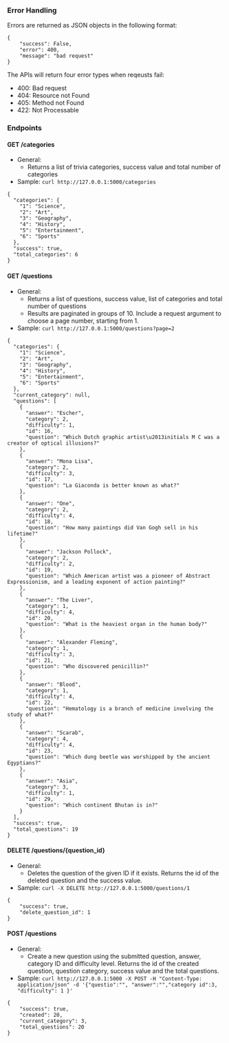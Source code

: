 ### Error Handling
Errors are returned as JSON objects in the following format:
```
{
    "success": False,
    "error": 400,
    "message": "bad request"
}
```
The APIs will return four error types when reqeusts fail:
- 400: Bad request
- 404: Resource not Found
- 405: Method not Found
- 422: Not Processable

### Endpoints
#### GET /categories
- General:
    - Returns a list of trivia categories, success value and total number of categories
- Sample: `curl http://127.0.0.1:5000/categories`
```
{
  "categories": {
    "1": "Science",
    "2": "Art",
    "3": "Geography",
    "4": "History",
    "5": "Entertainment",
    "6": "Sports"
  },
  "success": true,
  "total_categories": 6
}
```
#### GET /questions
- General:
    - Returns a list of questions, success value, list of categories and total number of questions
    - Results are paginated in groups of 10. Include a request argument to choose a page number, starting from 1.
- Sample: `curl http://127.0.0.1:5000/questions?page=2`
```
{
  "categories": {
    "1": "Science",
    "2": "Art",
    "3": "Geography",
    "4": "History",
    "5": "Entertainment",
    "6": "Sports"
  },
  "current_category": null,
  "questions": [
    {
      "answer": "Escher",
      "category": 2,
      "difficulty": 1,
      "id": 16,
      "question": "Which Dutch graphic artist\u2013initials M C was a creator of optical illusions?"
    },
    {
      "answer": "Mona Lisa",
      "category": 2,
      "difficulty": 3,
      "id": 17,
      "question": "La Giaconda is better known as what?"
    },
    {
      "answer": "One",
      "category": 2,
      "difficulty": 4,
      "id": 18,
      "question": "How many paintings did Van Gogh sell in his lifetime?"
    },
    {
      "answer": "Jackson Pollock",
      "category": 2,
      "difficulty": 2,
      "id": 19,
      "question": "Which American artist was a pioneer of Abstract Expressionism, and a leading exponent of action painting?"
    },
    {
      "answer": "The Liver",
      "category": 1,
      "difficulty": 4,
      "id": 20,
      "question": "What is the heaviest organ in the human body?"
    },
    {
      "answer": "Alexander Fleming",
      "category": 1,
      "difficulty": 3,
      "id": 21,
      "question": "Who discovered penicillin?"
    },
    {
      "answer": "Blood",
      "category": 1,
      "difficulty": 4,
      "id": 22,
      "question": "Hematology is a branch of medicine involving the study of what?"
    },
    {
      "answer": "Scarab",
      "category": 4,
      "difficulty": 4,
      "id": 23,
      "question": "Which dung beetle was worshipped by the ancient Egyptians?"
    },
    {
      "answer": "Asia",
      "category": 3,
      "difficulty": 1,
      "id": 29,
      "question": "Which continent Bhutan is in?"
    }
  ],
  "success": true,
  "total_questions": 19
}
```
#### DELETE /questions/{question_id}
- General:
    - Deletes the question of the given ID if it exists. Returns the id of the deleted question and the success value.
- Sample: `curl -X DELETE http://127.0.0.1:5000/questions/1`
```
{
    "success": true,
    "delete_question_id": 1
}
```
#### POST /questions
- General:
    - Create a new question using the submitted question, answer, category ID and difficulty level. Returns the id of the 
    created question, question category, success value and the total questions. 
- Sample: `curl http://127.0.0.1:5000 -X POST -H "Content-Type: application/json" -d '{"questio":"", "answer":"","category id":3, "difficulty": 1 }'`
```
{
    "success": true,
    "created": 20,
    "current_category": 3,
    "total_questions": 20
}
```
